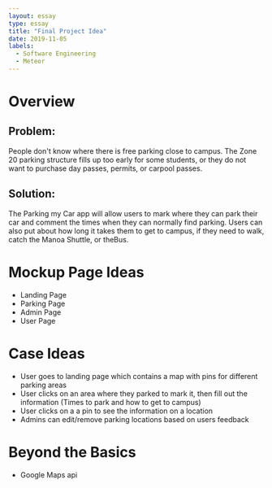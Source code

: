 ```yaml
---
layout: essay
type: essay
title: "Final Project Idea"
date: 2019-11-05
labels:
  - Software Engineering
  - Meteor
---
```


# Overview
## Problem:
People don't know where there is free parking close to campus. The Zone 20 parking structure fills up too early for some students, or they do not want to purchase day passes, permits, or carpool passes. 

## Solution:
The Parking my Car app will allow users to mark where they can park their car and comment the times when they can normally find parking. Users can also put about how long it takes them to get to campus, if they need to walk, catch the Manoa Shuttle, or theBus.

# Mockup Page Ideas
* Landing Page
* Parking Page
* Admin Page
* User Page

# Case Ideas
- User goes to landing page which contains a map with pins for different parking areas
- User clicks on an area where they parked to mark it, then fill out the information (Times to park and how to get to campus)
- User clicks on a a pin to see the information on a location
- Admins can edit/remove parking locations based on users feedback 

# Beyond the Basics
- Google Maps api
